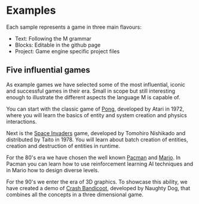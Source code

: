 # Examples

Each sample represents a game in three main flavours:

- Text: Following the M grammar
- Blocks: Editable in the github page
- Project: Game engine specific project files

## Five influential games

As example games we have selected some of the most influential, iconic and
successful games in their era. Small in scope but still interesting enough to
illustrate the different aspects the language M is capable of.

You can start with the classic game of [Pong], developed by Atari in 1972, where
you will learn the basics of entity and system creation and physics
interactions.

Next is the [Space Invaders] game, developed by Tomohiro Nishikado and
distributed by Taito in 1978. You will learn about batch creation of entities,
creation and destruction of entities in runtime.

For the 80's era we have chosen the well known [Pacman] and [Mario]. In Pacman
you can learn how to use reinforcement learning AI techniques and in Mario how
to design diverse levels.

For the 90's we enter the era of 3D graphics. To showcase this ability, we have
created a demo of [Crash Bandicoot], developed by Naughty Dog, that combines all
the concepts in a three dimensional game.

[Pong]: 0.%20Pong.md
[Space Invaders]: 1.%20Space%20invaders.md
[Pacman]: 2.%20Pacman.md
[Mario]: 3.%20Mario.md
[Crash Bandicoot]: 4.%20Crash%20Bandicoot.md
